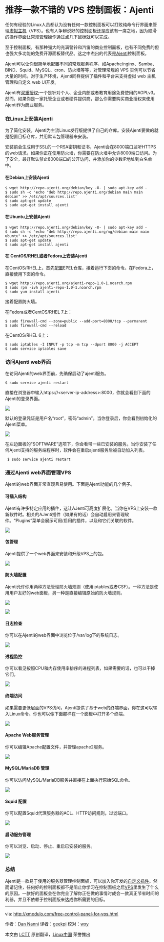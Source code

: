 推荐一款不错的 VPS 控制面板：Ajenti
================================================================================
任何有经验的Linux人员都认为没有任何一款控制面板可以打败纯命令行界面来管理[虚拟主机][1]（VPS）。也有人争辩说好的控制面板还是应该有一席之地，因为顺滑的操作界面让常规管理操作通过点几下鼠标就可以完成。

至于控制面板，有那种强大的充满警铃和汽笛的商业控制面板，也有不同免费的但也强大多功能的免费开源面板替代品。这之中杰出的代表是[Ajenti][2]控制面板。

Ajenti可以让你很简单地配置不同的常规服务程序，如Apache/nginx、Samba、BIND、Squid、MySQL、cron、防火墙等等，对管理常规的 VPS 实例可以节省大量的时间。对于生产环境，Ajenti同样提供了插件和平台来支持虚拟 web 主机管理和自定义 web UI开发。

Ajenti有[双重授权][3];一个是针对个人、企业内部或者教育用途免费使用的AGPLv3。然而，如果你是一家托管企业或者硬件提供商，那么你需要购买商业授权来使用Ajenti作为商业服务。

### 在Linux上安装Ajenti ###

为了简化安装，Ajenti为主流Linux发行版提供了自己的仓库。安装Ajenti要做的就是配置目标仓库，并用默认包管理器来安装。

安装前会生成用于SSL的一个RSA密钥和证书，Ajenti会在8000端口监听HTTPS的web请求。如果你正在使用防火墙，你需要在防火墙中允许8000端口访问。为了安全，最好默认禁止8000端口的公开访问，并添加你的少数IP地址到白名单中。

#### 在Debian上安装Ajenti ####

    $ wget http://repo.ajenti.org/debian/key -O- | sudo apt-key add -
    $ sudo sh -c 'echo "deb http://repo.ajenti.org/debian main main debian" >> /etc/apt/sources.list'
    $ sudo apt-get update
    $ sudo apt-get install ajenti 

#### 在Ubuntu上安装Ajenti ####

    $ wget http://repo.ajenti.org/debian/key -O- | sudo apt-key add -
    $ sudo sh -c 'echo "deb http://repo.ajenti.org/ng/debian main main ubuntu" >> /etc/apt/sources.list'
    $ sudo apt-get update
    $ sudo apt-get install ajenti 

#### 在 CentOS/RHEL或者Fedora上安装Ajenti ####

在CentOS/RHEL上，首先[配置][4]EPEL仓库，接着运行下面的命令。在Fedora上，直接使用下面的命令。

    $ wget http://repo.ajenti.org/ajenti-repo-1.0-1.noarch.rpm
    $ sudo rpm -ivh ajenti-repo-1.0-1.noarch.rpm
    $ sudo yum install ajenti 

接着配置防火墙。

在Fedora或者CentOS/RHEL 7上：

    $ sudo firewall-cmd --zone=public --add-port=8000/tcp --permanent
    $ sudo firewall-cmd --reload 

在CentOS/RHEL 6上：

    $ sudo iptables -I INPUT -p tcp -m tcp --dport 8000 -j ACCEPT
    $ sudo service iptables save 

### 访问Ajenti web界面 ###

在访问Ajenti的web界面前，先确保启动了ajenti服务。

    $ sudo service ajenti restart 

直接在浏览器中输入https://\<server-ip-address>:8000，你就会看到下面的Ajenti的登录界面。

![](https://farm8.staticflickr.com/7512/15712738197_eeccd0f9dd_z.jpg)

默认的登录凭证是用户名“root”，密码“admin”。当你登录后，你会看到初始化的Ajenti菜单。

![](https://farm8.staticflickr.com/7498/15897850312_d2ca46fa4b_z.jpg)

在左边面板的"SOFTWARE"选项下，你会看带一些已安装的服务。当你安装了任何Ajenti支持的服务端程序时，软件会在重启ajenti服务后被自动加入列表。

     $ sudo service ajenti restart 

### 通过Ajenti web界面管理VPS ###

Ajenti的web界面非常直观且易使用。下面是Ajenti功能的几个例子。

#### 可插入结构 ####

Ajenti有许多特定应用的插件，这让AJenti可高度扩展化。当你在VPS上安装一款新软件时。相关的AJenti插件（如果有的话）会自动启用来管理软件。“Plugins”菜单会展示可用/启用的插件，以及和它们关联的软件。

![](https://farm8.staticflickr.com/7501/15872690086_26d05ea570_z.jpg)

#### 包管理 ####

Ajenti提供了一个web界面来安装和升级VPS上的包。

![](https://farm9.staticflickr.com/8571/15896505171_daf8c2d9db_z.jpg)

#### 防火墙配置 ####

Ajenti允许你用两种方法管理防火墙规则（使用iptables或者CSF）。一种方法是使用用户友好的web面板，另一种是直接编辑原始的防火墙规则。

![](https://farm8.staticflickr.com/7490/15276234634_a220f2a555_z.jpg)

![](https://farm8.staticflickr.com/7499/15711196520_343d0668ff_z.jpg)

#### 日志检查 ####

你可以在Ajenti的web界面中浏览位于/var/log下的系统日志。

![](https://farm8.staticflickr.com/7529/15276234684_a5375c9b6d_z.jpg)

#### 进程监控 ####

你可以看见按照CPU和内存使用率排序的进程列表，如果需要的话，也可以干掉它们。

![](https://farm8.staticflickr.com/7556/15711008948_ed359c284d_z.jpg)

#### 终端访问 ####

如果需要更低层面的VPS访问，Ajenti提供了基于web的终端界面，你在这可以输入Linux命令。你也可以像下面那样在一个面板中打开多个终端。

![](https://farm8.staticflickr.com/7568/15896505251_8271ac16dd_z.jpg)

#### Apache Web服务管理 ####

你可以编辑Apache配置文件，并管理apache2服务。

![](https://farm8.staticflickr.com/7572/15711009108_bb806d2dcd_z.jpg)

#### MySQL/MariaDB 管理 ####

你可以访问MySQL/MariaDB服务并直接在上面执行原始SQL命令。

![](https://farm8.staticflickr.com/7580/15276234754_02375fd17b_z.jpg)

#### Squid 配置 ####

你可以配置Squid代理服务器的ACL、HTTP访问规则，过滤端口。

![](https://farm8.staticflickr.com/7568/15712738507_e2ef48b78f_z.jpg)

#### 启动服务管理 ####

你可以浏览、启动、停止、重启已安装的服务。

![](https://farm8.staticflickr.com/7538/15898503935_1edf5c67ae_z.jpg)

### 总结 ###

Ajenti是一款易于使用的服务器管理控制面板，可以加入你开发的[自定义插件][5]。然而请记住，任何好的控制面板都不是阻止你学习在控制面板之后[VPS][6]里发生了什么的原因。一款好的面板会在你完全了解你正在做的事情时成会一款真正节省时间的利器，并且不依赖于控制面版来达成你所需要的目标。

--------------------------------------------------------------------------------

via: http://xmodulo.com/free-control-panel-for-vps.html

作者：[Dan Nanni][a]
译者：[geekpi](https://github.com/geekpi)
校对：[wxy](https://github.com/wxy)

本文由 [LCTT](https://github.com/LCTT/TranslateProject) 原创翻译，[Linux中国](http://linux.cn/) 荣誉推出

[a]:http://xmodulo.com/author/nanni
[1]:http://xmodulo.com/go/digitalocean
[2]:http://ajenti.org/
[3]:http://ajenti.org/licensing
[4]:http://linux.cn/article-2324-1.html
[5]:http://docs.ajenti.org/en/latest/dev/intro.html
[6]:http://xmodulo.com/go/digitalocean